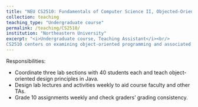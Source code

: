 ```yaml
---
title: "NEU CS2510: Fundamentals of Computer Science II, Objected-Oriented Design"
collection: teaching
teaching_type: "Undergraduate course"
permalink: /teaching/CS2510/
institution: "Northeastern University"
excerpt: "<i>Undergraduate course, Teaching Assistant</i><br/>
CS2510 centers on examining object-oriented programming and associated algorithms using more complex data structures. Discusses nested structures and nonlinear structures including hash tables, trees, and graphs. Emphasizes abstraction, encapsulation, inheritance, polymorphism, recursion, and object-oriented design patterns. Applies these ideas to sample applications that illustrate the breadth of computer science."
---
```


Responsibilities:

* Coordinate three lab sections with 40 students each and teach object-oriented design principles in Java.
* Design lab lectures and activities weekly to aid course faculty and other TAs.
* Grade 10 assignments weekly and check graders’ grading consistency.
